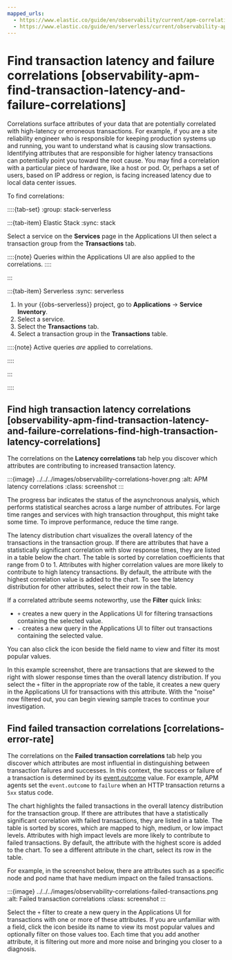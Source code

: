 ```yaml
---
mapped_urls:
  - https://www.elastic.co/guide/en/observability/current/apm-correlations.html
  - https://www.elastic.co/guide/en/serverless/current/observability-apm-find-transaction-latency-and-failure-correlations.html
---
```



# Find transaction latency and failure correlations [observability-apm-find-transaction-latency-and-failure-correlations]

Correlations surface attributes of your data that are potentially correlated with high-latency or erroneous transactions. For example, if you are a site reliability engineer who is responsible for keeping production systems up and running, you want to understand what is causing slow transactions. Identifying attributes that are responsible for higher latency transactions can potentially point you toward the root cause. You may find a correlation with a particular piece of hardware, like a host or pod. Or, perhaps a set of users, based on IP address or region, is facing increased latency due to local data center issues.

To find correlations:

::::{tab-set}
:group: stack-serverless

:::{tab-item} Elastic Stack
:sync: stack

Select a service on the **Services** page in the Applications UI then select a transaction group from the **Transactions** tab.

::::{note}
Queries within the Applications UI are also applied to the correlations.
::::

:::

:::{tab-item} Serverless
:sync: serverless

1. In your {{obs-serverless}} project, go to **Applications** → **Service Inventory**.
2. Select a service.
3. Select the **Transactions** tab.
4. Select a transaction group in the **Transactions** table.

::::{note}
Active queries *are* applied to correlations.

::::

:::

::::


## Find high transaction latency correlations [observability-apm-find-transaction-latency-and-failure-correlations-find-high-transaction-latency-correlations]

The correlations on the **Latency correlations** tab help you discover which attributes are contributing to increased transaction latency.

:::{image} ../../../images/observability-correlations-hover.png
:alt: APM latency correlations
:class: screenshot
:::

The progress bar indicates the status of the asynchronous analysis, which performs statistical searches across a large number of attributes. For large time ranges and services with high transaction throughput, this might take some time. To improve performance, reduce the time range.

The latency distribution chart visualizes the overall latency of the transactions in the transaction group. If there are attributes that have a statistically significant correlation with slow response times, they are listed in a table below the chart. The table is sorted by correlation coefficients that range from 0 to 1. Attributes with higher correlation values are more likely to contribute to high latency transactions. By default, the attribute with the highest correlation value is added to the chart. To see the latency distribution for other attributes, select their row in the table.

If a correlated attribute seems noteworthy, use the **Filter** quick links:

* `+` creates a new query in the Applications UI for filtering transactions containing the selected value.
* `-` creates a new query in the Applications UI to filter out transactions containing the selected value.

You can also click the icon beside the field name to view and filter its most popular values.

In this example screenshot, there are transactions that are skewed to the right with slower response times than the overall latency distribution. If you select the `+` filter in the appropriate row of the table, it creates a new query in the Applications UI for transactions with this attribute. With the "noise" now filtered out, you can begin viewing sample traces to continue your investigation.


## Find failed transaction correlations [correlations-error-rate]

The correlations on the **Failed transaction correlations** tab help you discover which attributes are most influential in distinguishing between transaction failures and successes. In this context, the success or failure of a transaction is determined by its [event.outcome](asciidocalypse://docs/ecs/docs/reference/ecs/ecs-event.md#field-event-outcome) value. For example, APM agents set the `event.outcome` to `failure` when an HTTP transaction returns a `5xx` status code.

The chart highlights the failed transactions in the overall latency distribution for the transaction group. If there are attributes that have a statistically significant correlation with failed transactions, they are listed in a table. The table is sorted by scores, which are mapped to high, medium, or low impact levels. Attributes with high impact levels are more likely to contribute to failed transactions. By default, the attribute with the highest score is added to the chart. To see a different attribute in the chart, select its row in the table.

For example, in the screenshot below, there are attributes such as a specific node and pod name that have medium impact on the failed transactions.

:::{image} ../../../images/observability-correlations-failed-transactions.png
:alt: Failed transaction correlations
:class: screenshot
:::

Select the `+` filter to create a new query in the Applications UI for transactions with one or more of these attributes. If you are unfamiliar with a field, click the icon beside its name to view its most popular values and optionally filter on those values too. Each time that you add another attribute, it is filtering out more and more noise and bringing you closer to a diagnosis.